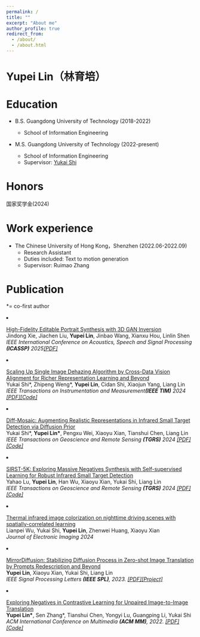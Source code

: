 ```yaml
---
permalink: /
title: ""
excerpt: "About me"
author_profile: true
redirect_from: 
  - /about/
  - /about.html
---
```

Yupei Lin（林育培）
======

Education
======
* B.S. Guangdong University of Technology   (2018-2022)  
  * School of Information Engineering

* M.S. Guangdong University of Technology (2022-present) 
  * School of Information Engineering
  * Supervisor: [Yukai Shi](https://ykshi.github.io/)

Honors
======
国家奖学金(2024)
 
Work experience
======
* The Chinese University of Hong Kong，Shenzhen (2022.06-2022.09) 
  * Research Assistant
  * Duties included: Text to motion generation
  * Supervisor: Ruimao Zhang


Publication
======
*= co-first author
 <li><p><a href="https://ieeexplore.ieee.org/abstract/document/10889627">	High-Fidelity Editable Portrait Synthesis with 3D GAN Inversion </a><br />
Jindong Xie, Jiachen Liu, <b>Yupei Lin</b>, Jinbao Wang, Xianxu Hou, Linlin Shen<br/>
<i> IEEE International Conference on Acoustics, Speech and Signal Processing  <b>(ICASSP)</b> 2025<a href="https://ieeexplore.ieee.org/abstract/document/10889627">[PDF]</a></i></p>

   
 <li><p><a href="https://export.arxiv.org/pdf/2407.14823">	Scaling Up Single Image Dehazing Algorithm by Cross-Data Vision Alignment for Richer Representation Learning and Beyond</a> <br />
Yukai Shi*, Zhipeng Weng*, <b>Yupei Lin</b>, Cidan Shi, Xiaojun Yang, Liang Lin<br/>
<i> IEEE Transactions on Instrumentation and Measurement<b>(IEEE TIM)</b> 2024 <a href="http://export.arxiv.org/pdf/2407.14823">[PDF]</a><a href="https://github.com/wengzp1/ScaleUpDehazing">[Code]</a></i></p>


 <li><p><a href="http://export.arxiv.org/pdf/2406.00632">	Diff-Mosaic: Augmenting Realistic Representations in Infrared Small Target Detection via Diffusion Prior</a> <br />
Yukai Shi*, <b>Yupei Lin*</b>, Pengxu Wei, Xiaoyu Xian, Tianshui Chen, Liang Lin<br/>
<i> IEEE Transactions on Geoscience and Remote Sensing  <b>(TGRS)</b> 2024 <a href="http://export.arxiv.org/pdf/2406.00632">[PDF]</a><a href="https://github.com/YupeiLin2388/Diff-Mosaic">[Code]</a></i></p>
</li>
  
<li><p><a href="https://arxiv.org/pdf/2403.05416.pdf">	SIRST-5K: Exploring Massive Negatives Synthesis with Self-supervised Learning for Robust Infrared Small Target Detection</a> <br />
Yahao Lu, <b>Yupei Lin</b>, Han Wu, Xiaoyu Xian, Yukai Shi, Liang Lin<br/>
<i> IEEE Transactions on Geoscience and Remote Sensing  <b>(TGRS)</b> 2024 <a href="https://arxiv.org/pdf/2403.05416.pdf">[PDF]</a><a href="https://github.com/luy0222/SIRST-5K">[Code]</a></i></p>
</li>
  
<li><p><a href="https://www.bing.com/ck/a?!&&p=e5dc9a2cb6f2c63eJmltdHM9MTcxMjUzNDQwMCZpZ3VpZD0wYTRmNDVhMi1mZjZmLTZmOGYtMmM3Ny01N2U4ZmU0MTZlMTkmaW5zaWQ9NTIyNw&ptn=3&ver=2&hsh=3&fclid=0a4f45a2-ff6f-6f8f-2c77-57e8fe416e19&u=a1aHR0cHM6Ly93d3cuc3BpZWRpZ2l0YWxsaWJyYXJ5Lm9yZy9qb3VybmFscy9qb3VybmFsLW9mLWVsZWN0cm9uaWMtaW1hZ2luZy92b2x1bWUtMzMvaXNzdWUtMDIvMDIzMDE5L1RoZXJtYWwtaW5mcmFyZWQtaW1hZ2UtY29sb3JpemF0aW9uLW9uLW5pZ2h0dGltZS1kcml2aW5nLXNjZW5lcy13aXRoLXNwYXRpYWxseS8xMC4xMTE3LzEuSkVJLjMzLjIuMDIzMDE5LmZ1bGw&ntb=1">Thermal infrared image colorization on nighttime driving scenes with spatially-correlated learning</a> <br />
Lianpei Wu, Yukai Shi, <b>Yupei Lin</b>, Zhenwei Huang, Xiaoyu Xian <br />
<i> Journal of Electronic Imaging 2024 </i></p></li> 
<li><p><a href="https://arxiv.org/abs/2401.03221">MirrorDiffusion: Stabilizing Diffusion Process in Zero-shot Image Translation by Prompts Redescription and Beyond</a> <br />
<b>Yupei Lin</b>, Xiaoyu Xian, Yukai Shi, Liang Lin <br />
<i> IEEE Signal Processing Letters <b>(IEEE SPL)</b>, 2023. <a href="https://arxiv.org/abs/2401.03221">[PDF]</a><a href="https://mirrordiffusion.github.io/">[Project]</a></i></p></li>
<li><p><a href="">Exploring Negatives in Contrastive Learning for Unpaired Image-to-Image Translation</a> <br />
<b>Yupei Lin*</b>, Sen Zhang*, Tianshui Chen, Yongyi Lu, Guangping Li, Yukai Shi <br />
<i> ACM International Conference on Multimedia <b>(ACM MM)</b>, 2022. <a href="https://arxiv.org/abs/2204.11018v2">[PDF]</a><a href="https://github.com/YupeiLin2388/Exploring-Negatives-in-Contrastive-Learning-for-Unpaired-Image-to-Image-Translation">[Code]</a></i></p>
</li>




